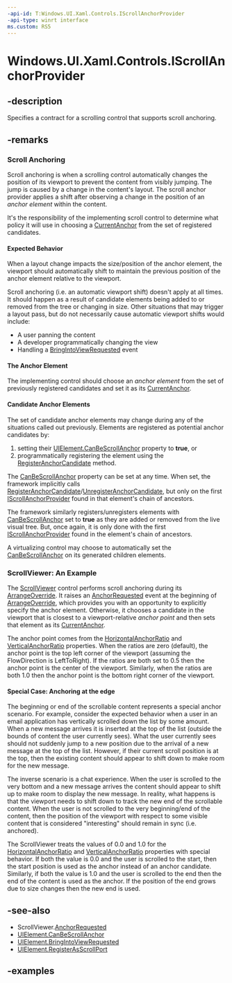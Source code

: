 ```yaml
---
-api-id: T:Windows.UI.Xaml.Controls.IScrollAnchorProvider
-api-type: winrt interface
ms.custom: RS5
---
```


<!-- Interface syntax.
public interface IScrollAnchorProvider 
-->

# Windows.UI.Xaml.Controls.IScrollAnchorProvider

## -description

Specifies a contract for a scrolling control that supports scroll anchoring.

## -remarks

### Scroll Anchoring

Scroll anchoring is when a scrolling control automatically changes the position of its viewport to prevent the content from visibly jumping. The jump is caused by a change in the content's layout. The scroll anchor provider applies a shift after observing a change in the position of an *anchor element* within the content.

It's the responsibility of the implementing scroll control to determine what policy it will use in choosing a [CurrentAnchor](iscrollanchorprovider_currentanchor.md) from the set of registered candidates.  

#### Expected Behavior

When a layout change impacts the size/position of the anchor element, the viewport should automatically shift to maintain the previous position of the anchor element relative to the viewport.

Scroll anchoring (i.e. an automatic viewport shift) doesn't apply at all times. It should happen as a result of candidate elements being added to or removed from the tree or changing in size.  Other situations that may trigger a layout pass, but do not necessarily cause automatic viewport shifts would include:

- A user panning the content
- A developer programmatically changing the view
- Handling a [BringIntoViewRequested](../windows.ui.xaml/uielement_bringintoviewrequested.md) event

#### The Anchor Element

The implementing control should choose an *anchor element* from the set of previously registered candidates and set it as its [CurrentAnchor](iscrollanchorprovider_currentanchor.md).

#### Candidate Anchor Elements

The set of candidate anchor elements may change during any of the situations called out previously. Elements are registered as potential anchor candidates by:

1. setting their [UIElement.CanBeScrollAnchor](../windows.ui.xaml/uielement_canbescrollanchor.md) property to **true**, or
1. programmatically registering the element using the [RegisterAnchorCandidate](iscrollanchorprovider_registeranchorcandidate_178281111.md) method.

The [CanBeScrollAnchor](../windows.ui.xaml/uielement_canbescrollanchor.md) property can be set at any time. When set, the framework implicitly calls [RegisterAnchorCandidate](iscrollanchorprovider_registeranchorcandidate_178281111.md)/[UnregisterAnchorCandidate](iscrollanchorprovider_unregisteranchorcandidate_667335027.md), but only on the first [IScrollAnchorProvider](iscrollanchorprovider.md) found in that element's chain of ancestors.

The framework similarly registers/unregisters elements with [CanBeScrollAnchor](../windows.ui.xaml/uielement_canbescrollanchor.md) set to **true** as they are added or removed from the live visual tree. But, once again, it is only done with the first [IScrollAnchorProvider](iscrollanchorprovider.md) found in the element's chain of ancestors.

A virtualizing control may choose to automatically set the [CanBeScrollAnchor](../windows.ui.xaml/uielement_canbescrollanchor.md) on its generated children elements.

### ScrollViewer: An Example

The [ScrollViewer](scrollviewer.md) control performs scroll anchoring during its [ArrangeOverride](../windows.ui.xaml/frameworkelement_arrangeoverride_1795048387.md). It raises an [AnchorRequested](../windows.ui.xaml.controls/scrollviewer_anchorrequested.md) event at the beginning of [ArrangeOverride](../windows.ui.xaml/frameworkelement_arrangeoverride_1795048387.md), which provides you with an opportunity to explicitly specify the anchor element. Otherwise, it chooses a candidate in the viewport that is closest to a viewport-relative *anchor point* and then sets that element as its [CurrentAnchor](scrollviewer_currentanchor.md).  

The anchor point comes from the [HorizontalAnchorRatio](scrollviewer_horizontalanchorratio.md) and [VerticalAnchorRatio](scrollviewer_verticalanchorratio.md) properties. When the ratios are zero (default), the anchor point is the top left corner of the viewport (assuming the FlowDirection is LeftToRight). If the ratios are both set to 0.5 then the anchor point is the center of the viewport. Similarly, when the ratios are both 1.0 then the anchor point is the bottom right corner of the viewport.  

#### Special Case: Anchoring at the edge

The beginning or end of the scrollable content represents a special anchor scenario. For example, consider the expected behavior when a user in an email application has vertically scrolled down the list by some amount. When a new message arrives it is inserted at the top of the list (outside the bounds of content the user currently sees). What the user currently sees should not suddenly jump to a new position due to the arrival of a new message at the top of the list. However, if their current scroll position is at the top, then the existing content should appear to shift down to make room for the new message.  

The inverse scenario is a chat experience. When the user is scrolled to the very bottom and a new message arrives the content should appear to shift up to make room to display the new message. In reality, what happens is that the viewport needs to shift down to track the new end of the scrollable content. When the user is not scrolled to the very beginning/end of the content, then the position of the viewport with respect to some visible content that is considered "interesting" should remain in sync (i.e. anchored).

The ScrollViewer treats the values of 0.0 and 1.0 for the [HorizontalAnchorRatio](scrollviewer_horizontalanchorratio.md) and [VerticalAnchorRatio](scrollviewer_verticalanchorratio.md) properties with special behavior. If both the value is 0.0 and the user is scrolled to the start, then the start position is used as the anchor instead of an anchor candidate. Similarly, if both the value is 1.0 and the user is scrolled to the end then the end of the content is used as the anchor. If the position of the end grows due to size changes then the new end is used.

## -see-also

- ScrollViewer.[AnchorRequested](scrollviewer_anchorrequested.md)
- [UIElement.CanBeScrollAnchor](../windows.ui.xaml/uielement_canbescrollanchor.md)
- [UIElement.BringIntoViewRequested](../windows.ui.xaml/uielement_bringintoviewrequested.md)
- [UIElement.RegisterAsScrollPort](../windows.ui.xaml/uielement_registerasscrollport_591917999.md)

## -examples
